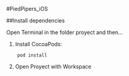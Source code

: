 #PiedPipers_iOS

##Install dependencies

Open Terminal in the folder proyect and then...

1. Install CocoaPods:

```
	pod install
```

2. Open Proyect with Workspace